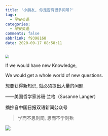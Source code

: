 ```yaml
---
title: '小朋友, 你是否有很多问号?'
tags:
  - 早安英语
categories:
  - 早安英语
comments: false
abbrlink: f9398168
date: 2020-09-17 08:58:11
---
```

<img src="https://cdn.jsdelivr.net/gh/lucas-nz/ImgHosting//img/%E5%B0%8F%E6%9C%8B%E5%8F%8B,%E4%BD%A0%E6%98%AF%E5%90%A6%E6%9C%89%E5%BE%88%E5%A4%9A%E9%97%AE%E5%8F%B7.png" style="zoom:70%;" />

<gm-en>

If we would have new Knowledge,

We would get a whole world of new questions.

<!-- more -->

</gm-en>

<gm-cn>

想要获得新知识, 就必须提出大量的问题.

</gm-cn>

<ref>

 ——美国哲学家苏珊·兰格（Susanne Langer）

<mark>

摘抄自中国日报双语新闻公众号

</mark>

</ref>

>学而不思则罔,  思而不学则殆

![](https://cdn.jsdelivr.net/gh/lucas-nz/ImgHosting/img/%E4%B8%AD%E5%9B%BD%E6%97%A5%E6%8A%A5%E5%8F%8C%E8%AF%AD%E6%96%B0%E9%97%BB%E5%85%AC%E4%BC%97%E5%8F%B7.jpg)